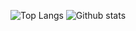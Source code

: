 <!--
**rek7/rek7** is a ✨ _special_ ✨ repository because its `README.md` (this file) appears on your GitHub profile.

Here are some ideas to get you started:

- 🔭 I’m currently working on ...
- 🌱 I’m currently learning ...
- 👯 I’m looking to collaborate on ...
- 🤔 I’m looking for help with ...
- 💬 Ask me about ...
- 📫 How to reach me: ...
- 😄 Pronouns: ...
- ⚡ Fun fact: ...
-->
![Top Langs](https://github-readme-stats-git-masterrstaa-rickstaa.vercel.app/api/top-langs/?username=rek7&theme=cobalt&layout=compact)
![Github stats](https://github-readme-stats-git-masterrstaa-rickstaa.vercel.app/api?username=rek7&theme=cobalt&show_icons=true&count_private=true)
